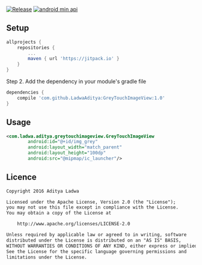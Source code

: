 [![Release](https://jitpack.io/v/LadwaAditya/GreyTouchImageView.svg)](https://jitpack.io/#LadwaAditya/GreyTouchImageView)
[![android min api](https://img.shields.io/badge/API-15+-blue.svg)](#greytouchimageview)



## Setup
```gradle
allprojects {
    repositories {
        ...
        maven { url 'https://jitpack.io' }
    }
}
```
Step 2. Add the dependency in your module's gradle file
```gradle
dependencies {
	compile 'com.github.LadwaAditya:GreyTouchImageView:1.0'
}
```


## Usage
```xml
<com.ladwa.aditya.greytouchimageview.GreyTouchImageView
        android:id="@+id/img_grey"
        android:layout_width="match_parent"
        android:layout_height="100dp"
        android:src="@mipmap/ic_launcher"/>

```


## Licence

```txt
Copyright 2016 Aditya Ladwa

Licensed under the Apache License, Version 2.0 (the "License");
you may not use this file except in compliance with the License.
You may obtain a copy of the License at

    http://www.apache.org/licenses/LICENSE-2.0

Unless required by applicable law or agreed to in writing, software
distributed under the License is distributed on an "AS IS" BASIS,
WITHOUT WARRANTIES OR CONDITIONS OF ANY KIND, either express or implied.
See the License for the specific language governing permissions and
limitations under the License.
```
